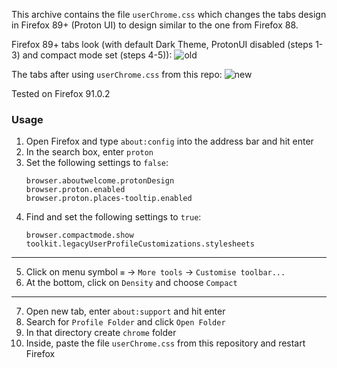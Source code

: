 This archive contains the file `userChrome.css` which changes the tabs design in Firefox 89+ (Proton UI) to design similar to the one from Firefox 88. 

Firefox 89+ tabs look (with default Dark Theme, ProtonUI disabled (steps 1-3) and compact mode set (steps 4-5)):
![old](https://user-images.githubusercontent.com/62106309/131740012-6e7a40a5-d755-4fed-b45b-15599a12d206.PNG)

The tabs after using `userChrome.css` from this repo:
![new](https://user-images.githubusercontent.com/62106309/131740024-6bc18533-5cda-4e51-a728-944b29613c23.PNG)

Tested on Firefox 91.0.2

### Usage

1. Open Firefox and type `about:config` into the address bar and hit enter
2. In the search box, enter `proton`
3. Set the following settings to `false`:
    ```
    browser.aboutwelcome.protonDesign
    browser.proton.enabled
    browser.proton.places-tooltip.enabled
    ```
4. Find and set the following settings to `true`:
    ```
    browser.compactmode.show
    toolkit.legacyUserProfileCustomizations.stylesheets
    ```
----
5. Click on menu symbol `≡` -> `More tools` -> `Customise toolbar...`
6. At the bottom, click on `Density` and choose `Compact`
---
7. Open new tab, enter `about:support` and hit enter
8. Search for `Profile Folder` and click `Open Folder`
9. In that directory create `chrome` folder 
10. Inside, paste the file `userChrome.css` from this repository and restart Firefox
